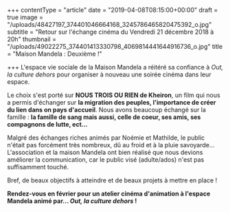 +++
contentType = "article"
date = "2019-04-08T08:15:00+00:00"
draft = true
image = "/uploads/48427197_374401046664168_3245786465820475392_o.jpg"
subtitle = "Retour sur l'échange cinéma du Vendredi 21 décembre 2018 à 20h"
thumbnail = "/uploads/49022275_374401413330798_4069814441644916736_o.jpg"
title = "Maison Mandela : Deuxième !"

+++
L'espace vie sociale de la Maison Mandela a réitéré sa confiance à _Out, la culture dehors_ pour organiser à nouveau une soirée cinéma dans leur espace.

Le choix s'est porté sur **NOUS TROIS OU RIEN de Kheiron**, un film qui nous a permis d'échanger sur **la migration des peuples, l'importance de créer du lien dans on pays d'accueil**. Nous avons beaucoup échangé sur la famille : **la famille de sang mais aussi, celle de coeur, ses amis, ses compagnons de lutte, ect...**

Malgré des échanges riches animés par Noémie et Mathilde, le public n'était pas forcément très nombreux, dû au froid et à la pluie savoyarde... L'association et la maison Mandela ont bien réalisé que nous devions améliorer la communication, car le public visé (adulte/ados) n'est pas suffisamment touché.

Bref, de beaux objectifs à atteindre et de beaux projets à mettre en place !

**Rendez-vous en février pour un atelier cinéma d'animation à l'espace Mandela animé par... _Out, la culture dehors_ !**